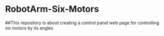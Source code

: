 # RobotArm-Six-Motors


##This repository is about creating a control panel web page for controlling six motors by its angles
